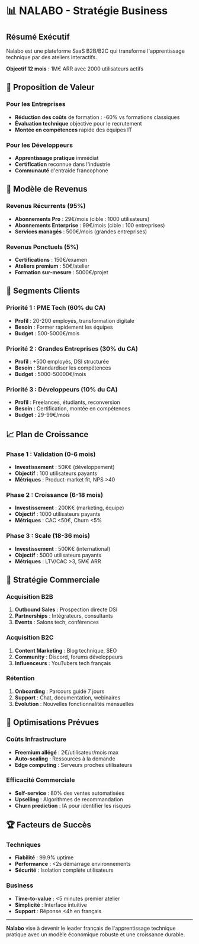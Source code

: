 
# 📊 NALABO - Stratégie Business

## Résumé Exécutif

Nalabo est une plateforme SaaS B2B/B2C qui transforme l'apprentissage technique par des ateliers interactifs. 

**Objectif 12 mois** : 1M€ ARR avec 2000 utilisateurs actifs

## 🎯 Proposition de Valeur

### Pour les Entreprises
- **Réduction des coûts** de formation : -60% vs formations classiques
- **Évaluation technique** objective pour le recrutement
- **Montée en compétences** rapide des équipes IT

### Pour les Développeurs
- **Apprentissage pratique** immédiat
- **Certification** reconnue dans l'industrie
- **Communauté** d'entraide francophone

## 💼 Modèle de Revenus

### Revenus Récurrents (95%)
- **Abonnements Pro** : 29€/mois (cible : 1000 utilisateurs)
- **Abonnements Enterprise** : 99€/mois (cible : 100 entreprises)
- **Services managés** : 500€/mois (grandes entreprises)

### Revenus Ponctuels (5%)
- **Certifications** : 150€/examen
- **Ateliers premium** : 50€/atelier
- **Formation sur-mesure** : 5000€/projet

## 🏢 Segments Clients

### Priorité 1 : PME Tech (60% du CA)
- **Profil** : 20-200 employés, transformation digitale
- **Besoin** : Former rapidement les équipes
- **Budget** : 500-5000€/mois

### Priorité 2 : Grandes Entreprises (30% du CA)
- **Profil** : +500 employés, DSI structurée
- **Besoin** : Standardiser les compétences
- **Budget** : 5000-50000€/mois

### Priorité 3 : Développeurs (10% du CA)
- **Profil** : Freelances, étudiants, reconversion
- **Besoin** : Certification, montée en compétences
- **Budget** : 29-99€/mois

## 📈 Plan de Croissance

### Phase 1 : Validation (0-6 mois)
- **Investissement** : 50K€ (développement)
- **Objectif** : 100 utilisateurs payants
- **Métriques** : Product-market fit, NPS >40

### Phase 2 : Croissance (6-18 mois)
- **Investissement** : 200K€ (marketing, équipe)
- **Objectif** : 1000 utilisateurs payants
- **Métriques** : CAC <50€, Churn <5%

### Phase 3 : Scale (18-36 mois)
- **Investissement** : 500K€ (international)
- **Objectif** : 5000 utilisateurs payants
- **Métriques** : LTV/CAC >3, 5M€ ARR

## 🎯 Stratégie Commerciale

### Acquisition B2B
1. **Outbound Sales** : Prospection directe DSI
2. **Partnerships** : Intégrateurs, consultants
3. **Events** : Salons tech, conférences

### Acquisition B2C
1. **Content Marketing** : Blog technique, SEO
2. **Community** : Discord, forums développeurs
3. **Influenceurs** : YouTubers tech français

### Rétention
1. **Onboarding** : Parcours guidé 7 jours
2. **Support** : Chat, documentation, webinaires
3. **Évolution** : Nouvelles fonctionnalités mensuelles

## 🔧 Optimisations Prévues

### Coûts Infrastructure
- **Freemium allégé** : 2€/utilisateur/mois max
- **Auto-scaling** : Ressources à la demande
- **Edge computing** : Serveurs proches utilisateurs

### Efficacité Commerciale
- **Self-service** : 80% des ventes automatisées
- **Upselling** : Algorithmes de recommandation
- **Churn prediction** : IA pour identifier les risques

## 🏆 Facteurs de Succès

### Techniques
- **Fiabilité** : 99.9% uptime
- **Performance** : <2s démarrage environnements
- **Sécurité** : Isolation complète utilisateurs

### Business
- **Time-to-value** : <5 minutes premier atelier
- **Simplicité** : Interface intuitive
- **Support** : Réponse <4h en français

---

**Nalabo** vise à devenir le leader français de l'apprentissage technique pratique avec un modèle économique robuste et une croissance durable.
